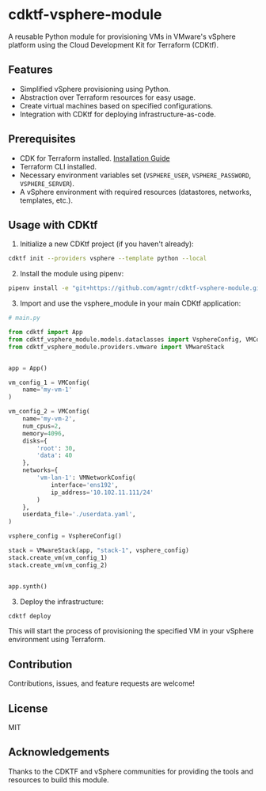 # cdktf-vsphere-module

A reusable Python module for provisioning VMs in VMware's vSphere platform using the Cloud Development Kit for Terraform (CDKtf).

## Features

- Simplified vSphere provisioning using Python.
- Abstraction over Terraform resources for easy usage.
- Create virtual machines based on specified configurations.
- Integration with CDKtf for deploying infrastructure-as-code.

## Prerequisites

- CDK for Terraform installed. [Installation Guide](https://learn.hashicorp.com/tutorials/terraform/cdktf-install)
- Terraform CLI installed.
- Necessary environment variables set (`VSPHERE_USER`, `VSPHERE_PASSWORD`, `VSPHERE_SERVER`).
- A vSphere environment with required resources (datastores, networks, templates, etc.).

## Usage with CDKtf

1. Initialize a new CDKtf project (if you haven't already):

```bash
cdktf init --providers vsphere --template python --local
```

2. Install the module using pipenv:
```bash
pipenv install -e "git+https://github.com/agmtr/cdktf-vsphere-module.git@main#egg=cdktf_vsphere_module" 
```

3. Import and use the vsphere_module in your main CDKtf application:
```python
# main.py

from cdktf import App
from cdktf_vsphere_module.models.dataclasses import VsphereConfig, VMConfig, VMNetworkConfig
from cdktf_vsphere_module.providers.vmware import VMwareStack


app = App()

vm_config_1 = VMConfig(
    name='my-vm-1'
)

vm_config_2 = VMConfig(
    name='my-vm-2',
    num_cpus=2,
    memory=4096,
    disks={
        'root': 30,
        'data': 40
    },
    networks={
        'vm-lan-1': VMNetworkConfig(
            interface='ens192',
            ip_address='10.102.11.111/24'
        )
    },
    userdata_file='./userdata.yaml',
)

vsphere_config = VsphereConfig()

stack = VMwareStack(app, "stack-1", vsphere_config)
stack.create_vm(vm_config_1)
stack.create_vm(vm_config_2)


app.synth()
```

3. Deploy the infrastructure:
```bash
cdktf deploy
```

This will start the process of provisioning the specified VM in your vSphere environment using Terraform.

## Contribution

Contributions, issues, and feature requests are welcome!

## License

MIT

## Acknowledgements

Thanks to the CDKTF and vSphere communities for providing the tools and resources to build this module.
